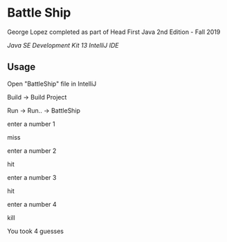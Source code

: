 Battle Ship
==============

George Lopez 
completed as part of
Head First Java 2nd Edition - Fall 2019 

*Java SE Development Kit 13*
*IntelliJ IDE*

Usage
------------
Open "BattleShip" file in IntelliJ

Build -> Build Project

Run -> Run.. -> BattleShip

	

enter a number  1

miss

enter a number  2

hit

enter a number  3

hit

enter a number  4

kill

You took 4 guesses
